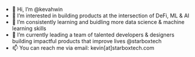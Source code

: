 - 👋 Hi, I’m @kevahwin
- 👀 I’m interested in building products at the intersection of DeFi, ML & AI
- 🌱 I’m consistently learning and buidling more data science & machine learning skills 
- 💞️ I’m currently leading a team of talented developers & designers  building impactful products that improve lives @starboxtech
- 📫 You can reach me via email: kevin[at]starboxtech.com

<!---
kevahwin/kevahwin is a ✨ special ✨ repository because its `README.md` (this file) appears on your GitHub profile.
You can click the Preview link to take a look at your changes.
--->
